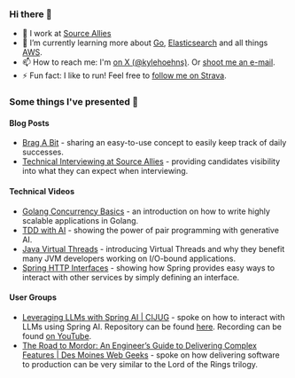 ### Hi there 👋

- 🔭 I work at [Source Allies](https://www.sourceallies.com/)
- 🌱 I’m currently learning more about [Go](https://go.dev/), [Elasticsearch](https://www.elastic.co/) and all things [AWS](https://aws.amazon.com/).
- 📫 How to reach me: I'm [on X (@kylehoehns)](http://twitter.com/kylehoehns). Or [shoot me an e-mail](mailto:kyhoehns@gmail.com).
- ⚡ Fun fact: I like to run! Feel free to [follow me on Strava](https://www.strava.com/athletes/14172547).

### Some things I've presented 📢

#### Blog Posts
- [Brag A Bit](https://www.sourceallies.com/2021/08/brag-a-bit/) - sharing an easy-to-use concept to easily keep track of daily successes.
- [Technical Interviewing at Source Allies](https://www.sourceallies.com/2023/05/interviewing/) - providing candidates visibility into what they can expect when interviewing.

#### Technical Videos
- [Golang Concurrency Basics](https://www.linkedin.com/posts/source-allies_go-coderlife-technicallyspeaking-activity-7072603389758484480-b2vX) - an introduction on how to write highly scalable applications in Golang.
- [TDD with AI](https://www.linkedin.com/posts/source-allies_technicallyspeaking-ai-tdd-activity-7085287904276545536-Q-0m) - showing the power of pair programming with generative AI.
- [Java Virtual Threads](https://youtu.be/9gDQxGqKB7c?si=2V_l0QNPNQHNzeFo) - introducing Virtual Threads and why they benefit many JVM developers working on I/O-bound applications.
- [Spring HTTP Interfaces](https://www.youtube.com/watch?v=USHkXJ7CXPw) - showing how Spring provides easy ways to interact with other services by simply defining an interface.

#### User Groups
- [Leveraging LLMs with Spring AI | CIJUG](https://www.meetup.com/central-iowa-java-users-group/events/298188550/) - spoke on how to interact with LLMs using Spring AI. Repository can be found [here](https://github.com/kylehoehns/spring-ai-demo). Recording can be found [on YouTube](https://youtu.be/UEr3bmbYdiY?si=uFDELUr-3EwR1wZP).
- [The Road to Mordor: An Engineer’s Guide to Delivering Complex Features | Des Moines Web Geeks](https://www.meetup.com/des-moines-web-geeks/events/301610704) - spoke on how delivering software to production can be very similar to the Lord of the Rings trilogy. 

